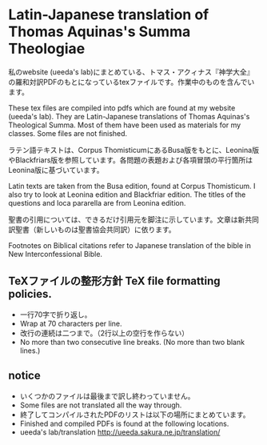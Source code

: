 # Latin-Japanese translation of Thomas Aquinas's Summa Theologiae



私のwebsite (ueeda's lab)にまとめている、トマス・アクィナス『神学大全』の羅和対訳PDFのもとになっているtexファイルです。作業中のものを含んでいます。

These tex files are compiled into pdfs which are found at my website (ueeda's lab). They are Latin-Japanese translations of Thomas Aquinas's Theological Summa. Most of them have been used as materials for my classes. Some files are not finished.

ラテン語テキストは、Corpus ThomisticumにあるBusa版をもとに、Leonina版やBlackfriars版を参照しています。各問題の表題および各項冒頭の平行箇所はLeonina版に基づいています。

Latin texts are taken from the Busa edition, found at Corpus Thomisticum. I also try to look at Leonina edition and Blackfriar edition. The titles of the questions and loca pararella are from Leonina edition.

聖書の引用については、できるだけ引用元を脚注に示しています。文章は新共同訳聖書（新しいものは聖書協会共同訳）に依ります。

Footnotes on Biblical citations refer to Japanese translation of the bible in New Interconfessional Bible.

## TeXファイルの整形方針 TeX file formatting policies.

- 一行70字で折り返し。
- Wrap at 70 characters per line.
- 改行の連続は二つまで。（2行以上の空行を作らない）
- No more than two consecutive line breaks. (No more than two blank lines.)

## notice
- いくつかのファイルは最後まで訳し終わっていません。
- Some files are not translated all the way through.
- 終了してコンパイルされたPDFのリストは以下の場所にまとめています。
- Finished and compiled PDFs is found at the following locations.
- ueeda's lab/translation http://ueeda.sakura.ne.jp/translation/
